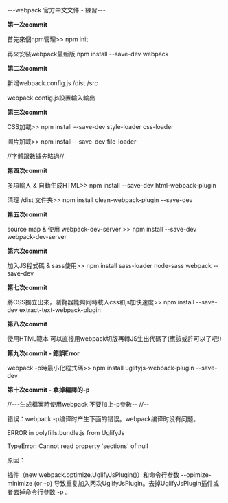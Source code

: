 ---webpack 官方中文文件 - 練習---

**第一次commit**

首先來個npm管理>>
npm init

再來安裝webpack最新版
npm install --save-dev webpack

**第二次commit**

新增webpack.config.js /dist /src

webpack.config.js設置輸入輸出

**第三次commit**

CSS加載>>
npm install --save-dev style-loader css-loader

圖片加載>>
npm install --save-dev file-loader

//字體跟數據先略過//

**第四次commit**

多項輸入 & 自動生成HTML>>
npm install --save-dev html-webpack-plugin

清理 /dist 文件夹>>
npm install clean-webpack-plugin --save-dev

**第五次commit**

source map & 使用 webpack-dev-server >>
npm install --save-dev webpack-dev-server

**第六次commit**

加入JS程式碼 & sass使用>>
npm install sass-loader node-sass webpack --save-dev

**第七次commit**

將CSS獨立出來，瀏覽器能夠同時載入css和js加快速度>>
npm install --save-dev extract-text-webpack-plugin

**第八次commit**

使用HTML範本 可以直接用webpack切版再轉JS生出代碼了(應該或許可以了吧!)

**第九次commit - 錯誤Error**

webpack -p時最小化程式碼>>
npm install uglifyjs-webpack-plugin --save-dev

**第十次commit - 拿掉編譯的-p**

//---生成檔案時使用webpack 不要加上-p參數--  //--

错误：webpack -p编译时产生下面的错误。webpack编译时没有问题。

ERROR in polyfills.bundle.js from UglifyJs

TypeError: Cannot read property 'sections' of null

原因：

插件（new webpack.optimize.UglifyJsPlugin()）和命令行参数 --opimize-minimize (or -p) 导致重复加入两次UglifyJsPlugin。去掉UglifyJsPlugin插件或者去掉命令行参数 -p 。